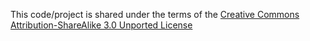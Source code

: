 This code/project is shared under the terms of the
[Creative Commons Attribution-ShareAlike 3.0 Unported License](https://creativecommons.org/licenses/by/3.0/)
